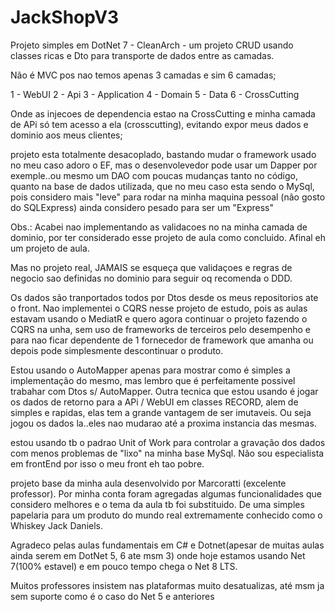 # JackShopV3

Projeto simples em DotNet 7 - CleanArch - um projeto CRUD usando classes ricas e Dto para transporte de dados entre as camadas.

Não é MVC pos nao temos apenas 3 camadas e sim 6 camadas;

1 - WebUI
2 - Api
3 - Application
4 - Domain
5 - Data
6 - CrossCutting

Onde as injecoes de dependencia estao na CrossCutting e minha camada de APi só tem acesso a ela (crosscutting), evitando expor meus dados e dominio aos meus clientes;

projeto esta totalmente desacoplado, bastando mudar o framework usado no meu caso adoro o EF, mas o desenvolevedor pode usar um Dapper por exemple..ou mesmo um DAO com poucas mudanças tanto no código, quanto na base de dados utilizada, que no meu caso esta sendo o MySql, pois considero mais "leve" para rodar na minha maquina pessoal (não gosto do SQLExpress) ainda considero pesado para ser um "Express"

Obs.: Acabei nao implementando as validacoes no na minha camada de dominio, por ter considerado esse projeto de aula como concluido. Afinal eh um projeto de aula.

Mas no projeto real, JAMAIS se esqueça que validaçoes e regras de negocio sao definidas no dominio para seguir oq recomenda o DDD.

Os dados são tranportados todos por Dtos desde os meus repositorios ate o front. Nao implementei o CQRS nesse projeto de estudo, pois as aulas estavam usando o MediatR e quero agora continuar o projeto fazendo o CQRS na unha, sem uso de frameworks de terceiros pelo desempenho e para nao ficar dependente de 1 fornecedor de framework que amanha ou depois pode simplesmente descontinuar o produto.

Estou usando o AutoMapper apenas para mostrar como é simples a implementação do mesmo, mas lembro que é perfeitamente possivel trabahar com Dtos s/ AutoMapper. Outra tecnica que estou usando é jogar os dados de retorno para a APi / WebUI em classes RECORD, alem de simples e rapidas, elas tem a grande vantagem de ser imutaveis. Ou seja jogou os dados la..eles nao mudarao até a proxima instancia das mesmas.

estou usando tb o padrao Unit of Work para controlar a gravação dos dados com menos problemas de "lixo" na minha base MySql. Não sou especialista em frontEnd por isso o meu front eh tao pobre.

projeto base da minha aula desenvolvido por Marcoratti (excelente professor). Por minha conta foram agregadas algumas funcionalidades que considero melhores e o tema da aula tb foi substituido. De uma simples papelaria para um produto do mundo real extremamente conhecido como o Whiskey Jack Daniels. 

Agradeco pelas aulas fundamentais em C# e Dotnet(apesar de muitas aulas ainda serem em DotNet 5, 6 ate msm 3) onde hoje estamos usando Net 7(100% estavel) e em pouco tempo chega o Net 8 LTS. 

Muitos professores insistem nas plataformas muito desatualizas, até msm ja sem suporte como é o caso do Net 5 e anteriores

